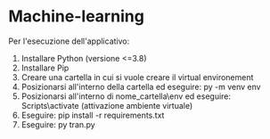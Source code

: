 # Machine-learning

Per l'esecuzione dell'applicativo:
1) Installare Python (versione <=3.8)
2) Installare Pip
3) Creare una cartella in cui si vuole creare il virtual environement
4) Posizionarsi all'interno della cartella ed eseguire: py -m venv env
5) Posizionarsi all'interno di nome_cartella\env ed eseguire: Scripts\activate     (attivazione ambiente virtuale)
6) Eseguire: pip install -r requirements.txt
7) Eseguire: py tran.py
